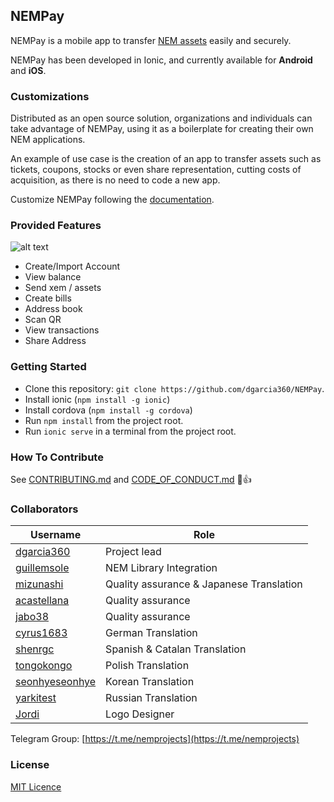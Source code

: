 ## NEMPay

NEMPay is a mobile app to transfer [NEM assets](https://blog.nem.io/mosaics-and-namespaces-2/) easily and securely.

NEMPay has been developed in Ionic, and currently available for **Android** and **iOS**.

### Customizations

Distributed as an open source solution, organizations and individuals can take advantage of NEMPay, using it as a boilerplate for creating their own NEM applications.

An example of use case is the creation of an app to transfer assets such as tickets, coupons, stocks or even share representation, cutting costs of acquisition, as there is no need to code a new app. 

Customize NEMPay following the [documentation](http://blockchaintoken.tech/).

### Provided Features
![alt text](https://cdn-images-1.medium.com/max/1600/1*C8i2x0r16n202cBuxyYUpg.png)

* Create/Import Account
* View balance
* Send xem / assets
* Create bills
* Address book
* Scan QR
* View transactions
* Share Address

### Getting Started
* Clone this repository: `git clone https://github.com/dgarcia360/NEMPay`.
* Install ionic (`npm install -g ionic`)
* Install cordova (`npm install -g cordova`)
* Run `npm install` from the project root.
* Run `ionic serve` in a terminal from the project root.

### How To Contribute
See [CONTRIBUTING.md](https://github.com/dgarcia360/NEMPay/blob/master/CONTRIBUTING.md) and [CODE_OF_CONDUCT.md](https://github.com/dgarcia360/NEMPay/blob/master/CODE_OF_CONDUCT.md) :tada::+1:

### Collaborators

| Username | Role |
| --- | --- |
| [dgarcia360](https://github.com/dgarcia360) | Project lead |
| [guillemsole](https://github.com/guillemsole) | NEM Library Integration |
| [mizunashi](https://github.com/mizunashi) | Quality assurance & Japanese Translation|
| [acastellana](https://github.com/acastellana ) | Quality assurance |
| [jabo38](https://twitter.com/thejabo38) | Quality assurance |
| [cyrus1683](https://github.com/cyrus1683) | German Translation |
| [shenrgc](https://github.com/shenrgc) | Spanish & Catalan Translation |
| [tongokongo](https://github.com/tongokongo) | Polish Translation |
| [seonhyeseonhye](https://github.com/seonhyeseonhye) | Korean Translation |
| [yarkitest](https://github.com/yarkitest) | Russian Translation |
| [Jordi](https://www.behance.net/JordiBrandia) | Logo Designer |

Telegram Group: [https://t.me/nemprojects](https://t.me/nemprojects)


### License

[MIT Licence](https://github.com/dgarcia360/NEMPay/blob/master/LICENSE.md)
